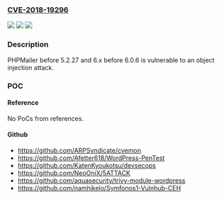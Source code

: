 ### [CVE-2018-19296](https://cve.mitre.org/cgi-bin/cvename.cgi?name=CVE-2018-19296)
![](https://img.shields.io/static/v1?label=Product&message=n%2Fa&color=blue)
![](https://img.shields.io/static/v1?label=Version&message=n%2Fa&color=blue)
![](https://img.shields.io/static/v1?label=Vulnerability&message=n%2Fa&color=brighgreen)

### Description

PHPMailer before 5.2.27 and 6.x before 6.0.6 is vulnerable to an object injection attack.

### POC

#### Reference
No PoCs from references.

#### Github
- https://github.com/ARPSyndicate/cvemon
- https://github.com/Afetter618/WordPress-PenTest
- https://github.com/KatenKyoukotsu/devsecops
- https://github.com/NeoOniX/5ATTACK
- https://github.com/aquasecurity/trivy-module-wordpress
- https://github.com/namhikelo/Symfonos1-Vulnhub-CEH

